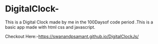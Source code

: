 # DigitalClock-
This is a Digital Clock made by me in the 100Daysof code period .This is a basic app made with html css and javascript.

Checkout Here:-https://swanandpsamant.github.io/DigitalClockJs/
